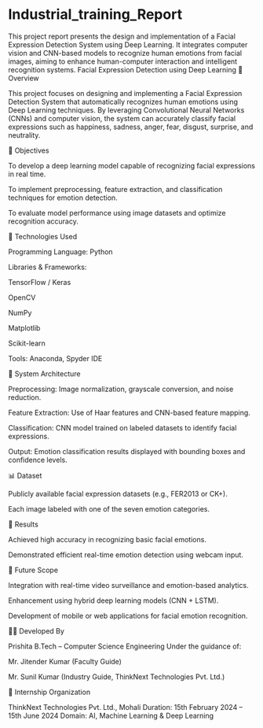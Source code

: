 # Industrial_training_Report
This project report presents the design and implementation of a Facial Expression Detection System using Deep Learning. It integrates computer vision and CNN-based models to recognize human emotions from facial images, aiming to enhance human-computer interaction and intelligent recognition systems.
Facial Expression Detection using Deep Learning
📘 Overview

This project focuses on designing and implementing a Facial Expression Detection System that automatically recognizes human emotions using Deep Learning techniques. By leveraging Convolutional Neural Networks (CNNs) and computer vision, the system can accurately classify facial expressions such as happiness, sadness, anger, fear, disgust, surprise, and neutrality.

🎯 Objectives

To develop a deep learning model capable of recognizing facial expressions in real time.

To implement preprocessing, feature extraction, and classification techniques for emotion detection.

To evaluate model performance using image datasets and optimize recognition accuracy.

🧠 Technologies Used

Programming Language: Python

Libraries & Frameworks:

TensorFlow / Keras

OpenCV

NumPy

Matplotlib

Scikit-learn

Tools: Anaconda, Spyder IDE

🧩 System Architecture

Preprocessing: Image normalization, grayscale conversion, and noise reduction.

Feature Extraction: Use of Haar features and CNN-based feature mapping.

Classification: CNN model trained on labeled datasets to identify facial expressions.

Output: Emotion classification results displayed with bounding boxes and confidence levels.

📊 Dataset

Publicly available facial expression datasets (e.g., FER2013 or CK+).

Each image labeled with one of the seven emotion categories.

🧪 Results

Achieved high accuracy in recognizing basic facial emotions.

Demonstrated efficient real-time emotion detection using webcam input.

🚀 Future Scope

Integration with real-time video surveillance and emotion-based analytics.

Enhancement using hybrid deep learning models (CNN + LSTM).

Development of mobile or web applications for facial emotion recognition.

👩‍💻 Developed By

Prishita
B.Tech – Computer Science Engineering
Under the guidance of:

Mr. Jitender Kumar (Faculty Guide)

Mr. Sunil Kumar (Industry Guide, ThinkNext Technologies Pvt. Ltd.)

🏢 Internship Organization

ThinkNext Technologies Pvt. Ltd., Mohali
Duration: 15th February 2024 – 15th June 2024
Domain: AI, Machine Learning & Deep Learning

